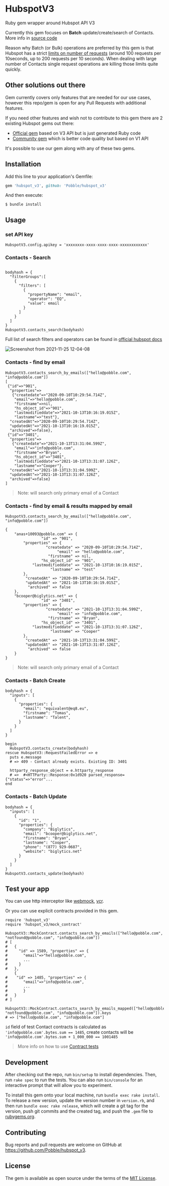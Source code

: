 # HubspotV3

Ruby gem wrapper around Hubspot API V3 

Currently this gem focuses on **Batch** update/create/search of Contacts. More info in [source code](https://github.com/Pobble/hubspot_v3/blob/master/lib/hubspot_v3.rb)


Reason why Batch (or Bulk) operations are preferred by this gem is that Hubspot has a strict [limits on number of requests](https://developers.hubspot.com/apisbytier)
(around 100 requests per 10seconds,  up to 200 requests per 10 seconds).
When dealing with large number of Contacts single request operations are
killing those limits quite quickly.


## Other solutions out there

Gem currently covers only features that are needed for our use cases, however this repo/gem is open for any Pull Requests with additional features.

If you need other features and wish not to contribute to this gem there are 2 existing Hubspot gems out there:

* [Official gem](https://github.com/HubSpot/hubspot-api-ruby) based on V3 API but is just generated Ruby code
* [Community gem](https://github.com/HubspotCommunity/hubspot-ruby) which is better code quality but based on V1 API

It's possible to use our gem along with  any of these two gems.

## Installation

Add this line to your application's Gemfile:

```ruby
gem 'hubspot_v3', github: 'Pobble/hubspot_v3'
```

And then execute:

    $ bundle install

## Usage

### set API key

```
HubspotV3.config.apikey = 'xxxxxxxx-xxxx-xxxx-xxxx-xxxxxxxxxxxx'
```

### Contacts - Search

```

bodyhash = {
  "filterGroups":[
    {
      "filters": [
        {
          "propertyName": "email",
          "operator": "EQ",
          "value": email
        }
      ]
    }
  ]
}
HubspotV3.contacts_search(bodyhash)
```

Full list of search filters and operators can be found in [official hubspot docs](https://developers.hubspot.com/docs/api/crm/contacts)

![Screenshot from 2021-11-25 12-04-08](https://user-images.githubusercontent.com/721990/143430312-4d94aa49-5d8e-4910-8076-628b62a7a954.png)



### Contacts - find by email

```
HubspotV3.contacts_search_by_emails(["hello@pobble.com", "info@pobble.com"])
[
 {"id"=>"901",
  "properties"=>
   {"createdate"=>"2020-09-10T10:29:54.714Z",
    "email"=>"hello@pobble.com",
    "firstname"=>nil,
    "hs_object_id"=>"901",
    "lastmodifieddate"=>"2021-10-13T10:16:19.015Z",
    "lastname"=>"test"},
  "createdAt"=>"2020-09-10T10:29:54.714Z",
  "updatedAt"=>"2021-10-13T10:16:19.015Z",
  "archived"=>false},
 {"id"=>"3401",
  "properties"=>
   {"createdate"=>"2021-10-13T13:31:04.599Z",
    "email"=>"info@pobble.com",
    "firstname"=>"Bryan",
    "hs_object_id"=>"3401",
    "lastmodifieddate"=>"2021-10-13T13:31:07.126Z",
    "lastname"=>"Cooper"},
  "createdAt"=>"2021-10-13T13:31:04.599Z",
  "updatedAt"=>"2021-10-13T13:31:07.126Z",
  "archived"=>false}
]
```

> Note: will search only primary email of a Contact

### Contacts - find by email & results mapped by email

```
HubspotV3.contacts_search_by_emails(["hello@pobble.com", "info@pobble.com"])

{
    "anas+10093@pobble.com" => {
                "id" => "901",
        "properties" => {
                  "createdate" => "2020-09-10T10:29:54.714Z",
                       "email" => "hello@pobble.com",
                   "firstname" => nil,
                "hs_object_id" => "901",
            "lastmodifieddate" => "2021-10-13T10:16:19.015Z",
                    "lastname" => "test"
        },
         "createdAt" => "2020-09-10T10:29:54.714Z",
         "updatedAt" => "2021-10-13T10:16:19.015Z",
          "archived" => false
    },
    "bcooper@biglytics.net" => {
                "id" => "3401",
        "properties" => {
                  "createdate" => "2021-10-13T13:31:04.599Z",
                       "email" => "info@pobble.com",
                   "firstname" => "Bryan",
                "hs_object_id" => "3401",
            "lastmodifieddate" => "2021-10-13T13:31:07.126Z",
                    "lastname" => "Cooper"
        },
         "createdAt" => "2021-10-13T13:31:04.599Z",
         "updatedAt" => "2021-10-13T13:31:07.126Z",
          "archived" => false
    }
}
```

> Note: will search only primary email of a Contact

### Contacts - Batch Create

```
bodyhash = {
  "inputs": [
    {
      "properties": {
        "email": "equivalent@eq8.eu",
        "firstname": "Tomas",
        "lastname": "Talent",
      }
    }
  ]
}

begin
  HubspotV3.contacts_create(bodyhash)
rescue HubspotV3::RequestFailedError => e
  puts e.message
  # => 409 - Contact already exists. Existing ID: 3401

  httparty_response_object = e.httparty_response
  # =>  #<HTTParty::Response:0x1d920 parsed_response={"status"=>"error"...
end
```

### Contacts - Batch Update

```
bodyhash = {
  "inputs": [
    {
      "id": "1",
      "properties": {
        "company": "Biglytics",
        "email": "bcooper@biglytics.net",
        "firstname": "Bryan",
        "lastname": "Cooper",
        "phone": "(877) 929-0687",
        "website": "biglytics.net"
      }
    }
  ]
}
HubspotV3.contacts_update(bodyhash)
```

## Test your app

You can use http interceptor like [webmock](https://github.com/bblimke/webmock), [vcr](https://github.com/vcr/vcr).

Or you can use explicit contracts provided in this gem.

```
require 'hubspot_v3'
require 'hubspot_v3/mock_contract'

HubspotV3::MockContract.contacts_search_by_emails(["hello@pobble.com", "notfound@pobble.com", "info@pobble.com"])
# [
#   {
#     "id" => 1589, "properties" => {
#       "email"=>"hello@pobble.com",
#       ...
#     }
#   },
    {
#    "id" => 1485, "properties" => {
#       "email"=>"info@pobble.com",
#       ...
#       }
#   }
# ]

HubspotV3::MockContract.contacts_search_by_emails_mapped(["hello@pobble.com", "notfound@pobble.com", "info@pobble.com"]).keys
# => ["hello@pobble.com", "info@pobble.com"]
```

`id` field of test Contact contracts is calculated as `'info@pobble.com'.bytes.sum == 1485`, create contacts will be `'info@pobble.com'.bytes.sum + 1_000_000 == 1001485`

> More info on how to use [Contract tests](https://blog.eq8.eu/article/explicit-contracts-for-rails-http-api-usecase.html)



## Development

After checking out the repo, run `bin/setup` to install dependencies. Then, run `rake spec` to run the tests. You can also run `bin/console` for an interactive prompt that will allow you to experiment.

To install this gem onto your local machine, run `bundle exec rake install`. To release a new version, update the version number in `version.rb`, and then run `bundle exec rake release`, which will create a git tag for the version, push git commits and the created tag, and push the `.gem` file to [rubygems.org](https://rubygems.org).


## Contributing

Bug reports and pull requests are welcome on GitHub at https://github.com/Pobble/hubspot_v3.

## License

The gem is available as open source under the terms of the [MIT License](https://opensource.org/licenses/MIT).
